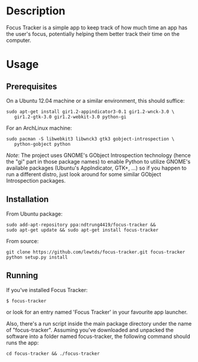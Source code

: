 # Description #

Focus Tracker is a simple app to keep track of how much time an app has
the user's focus, potentially helping them better track their time on the 
computer.

# Usage #

## Prerequisites ##

On a Ubuntu 12.04 machine or a similar environment, this should suffice:
    
    sudo apt-get install gir1.2-appindicator3-0.1 gir1.2-wnck-3.0 \
       gir1.2-gtk-3.0 gir1.2-webkit-3.0 python-gi

For an ArchLinux machine:

    sudo pacman -S libwebkit3 libwnck3 gtk3 gobject-introspection \
       python-gobject python

_Note_: The project uses GNOME's GObject Introspection technology (hence the "gi"
part in those package names) to enable Python to utilize GNOME's available
packages (Ubuntu's AppIndicator, GTK+, ...) so if you happen to run a different
distro, just look around for some similar GObject Introspection packages.

## Installation ##

From Ubuntu package:

    sudo add-apt-repository ppa:ndtrung4419/focus-tracker && 
    sudo apt-get update && sudo apt-get install focus-tracker

From source:

    git clone https://github.com/lewtds/focus-tracker.git focus-tracker
    python setup.py install

## Running ##

If you've installed Focus Tracker:

    $ focus-tracker
    
or look for an entry named 'Focus Tracker' in your favourite app launcher.

Also, there's a run script inside the main package directory under the name of
"focus-tracker". Assuming you've downloaded and unpacked the software
into a folder named focus-tracker, the following command should runs the app:

    cd focus-tracker && ./focus-tracker

